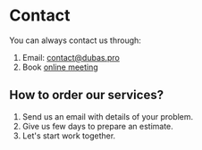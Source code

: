 # Contact
You can always contact us through:

1. Email: [contact@dubas.pro](mailto:contact@dubas.pro)
2. Book [online meeting](https://dubas.pro/book)

## How to order our services?
1. Send us an email with details of your problem.
2. Give us few days to prepare an estimate.
3. Let's start work together.
